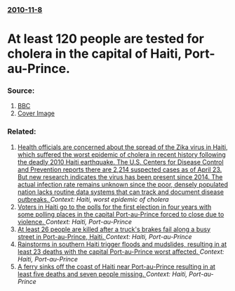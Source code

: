 ### [2010-11-8](/news/2010/11/8/index.md)

# At least 120 people are tested for cholera in the capital of Haiti, Port-au-Prince. 




### Source:

1. [BBC](http://www.bbc.co.uk/news/world-latin-america-11715435)
1. [Cover Image](http://www.bbc.co.uk/news/special/2015/newsspec_10857/bbc_news_logo.png?cb=1)

### Related:

1. [Health officials are concerned about the spread of the Zika virus in Haiti, which suffered the worst epidemic of cholera in recent history following the deadly 2010 Haiti earthquake. The U.S. Centers for Disease Control and Prevention reports there are 2,214 suspected cases as of April 23. But new research indicates the virus has been present since 2014. The actual infection rate remains unknown since the poor, densely populated nation lacks routine data systems that can track and document disease outbreaks. ](/news/2016/05/23/health-officials-are-concerned-about-the-spread-of-the-zika-virus-in-haiti-which-suffered-the-worst-epidemic-of-cholera-in-recent-history-f.md) _Context: Haiti, worst epidemic of cholera_
2. [Voters in Haiti go to the polls for the first election in four years with some polling places in the capital Port-au-Prince forced to close due to violence. ](/news/2015/08/9/voters-in-haiti-go-to-the-polls-for-the-first-election-in-four-years-with-some-polling-places-in-the-capital-port-au-prince-forced-to-close.md) _Context: Haiti, Port-au-Prince_
3. [At least 26 people are killed after a truck's brakes fail along a busy street in Port-au-Prince, Haiti. ](/news/2012/01/17/at-least-26-people-are-killed-after-a-truck-s-brakes-fail-along-a-busy-street-in-port-au-prince-haiti.md) _Context: Haiti, Port-au-Prince_
4. [Rainstorms in southern Haiti trigger floods and mudslides, resulting in at least 23 deaths with the capital Port-au-Prince worst affected. ](/news/2011/06/7/rainstorms-in-southern-haiti-trigger-floods-and-mudslides-resulting-in-at-least-23-deaths-with-the-capital-port-au-prince-worst-affected.md) _Context: Haiti, Port-au-Prince_
5. [A ferry sinks off the coast of Haiti near Port-au-Prince resulting in at least five deaths and seven people missing. ](/news/2011/06/28/a-ferry-sinks-off-the-coast-of-haiti-near-port-au-prince-resulting-in-at-least-five-deaths-and-seven-people-missing.md) _Context: Haiti, Port-au-Prince_
